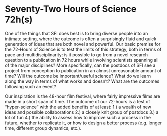 # Seventy-Two Hours of Science  72h(s)

One of the things that SFI does best is to bring diverse people into an intimate setting, where the outcome is often a surprisingly fluid and quick generation of ideas that are both novel and powerful.  Our basic premise for the 72-Hours of Science is to test the limits of this strategy, both in terms of pace and multidisciplinarity: is it possible to go from a novel research question to a publication in 72 hours while involving scientists spanning all of the major disciplines? More specifically, can the postdocs of SFI see a project from conception to publication in an almost unreasonable amount of time? Will the outcome be important/useful science? What do we learn along the way in terms of what works and doesn’t? What are the outcomes following such an event?



Our inspiration is the 48-hour film festival, where fairly impressive films are made in a short span of time. The outcome of our 72-hours is a test of “hyper-science” with the added benefits of at least: 1.) a wealth of new ideas and possible collaborations 2.) a closely knit group of postdocs 3.) a lot of fun 4.) the ability to assess how to improve such a process in the future, whether to replicate it, or how to design a better process (e.g. longer time, different group dynamics, etc.).